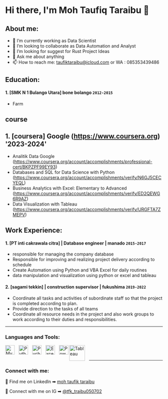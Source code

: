 # Hi there, I'm Moh Taufiq Taraibu 👋
## About me:
- 🔭 I’m currently working as Data Scientist
- 👯 I’m looking to collaborate as Data Automation and Analyst
- 🤔 I’m looking for suggest for Rust Project Ideas
- 💬 Ask me about anything
- 📫 How to reach me: taufiktaraibu@icloud.com or WA : 085353439486

## Education:

 #### 1. [SMK N 1 Bulango Utara] bone bolango `2012-2015`
   - Farm

## course

 ## 1. [coursera] Google (https://www.coursera.org) '2023-2024'
   - Analitik Data Google (https://www.coursera.org/account/accomplishments/professional-cert/BKPZPF99EY93)
   - Databases and SQL for Data Science with Python (https://www.coursera.org/account/accomplishments/verify/N6GJ5CECYEQL)
   - Business Analytics with Excel: Elementary to Advanced (https://www.coursera.org/account/accomplishments/verify/ED2QEWG6R9AZ)
   - Data Visualization with Tableau (https://www.coursera.org/account/accomplishments/verify/URGFTA7ZMEPV)

 
## Work Experience:
#### 1. [PT inti cakrawala citra] | Database engineer | manado `2015-2017`
   - responsible for managing the company database
   - Responsible for improving and realizing project delivery according to schedule
   - Create Automation using Python and VBA Excel for daily routines
   - data manipulation and visualization using python or excel and tableau
#### 2. [sagami tekkin] | construction supervisor | fukushima `2019-2022`
   - Coordinate all tasks and activities of subordinate staff so that the project is completed according to plan.
   - Provide direction to the tasks of all teams
   - Coordinate all resource needs in the project and also work groups to work according to their duties and responsibilities.

---

### Languages and Tools:

<img align="left" alt="MySQL" width="30px" src="https://cdn.jsdelivr.net/gh/devicons/devicon/icons/mysql/mysql-original.svg" style="padding-right:10px;" />
<img align="left" alt="Python" width="30px" src="https://upload.wikimedia.org/wikipedia/commons/thumb/c/c3/Python-logo-notext.svg/110px-Python-logo-notext.svg.png?20100317150552" style="padding-right:10px;" />
<img align="left" alt="Pycharm" width="30px" src="https://upload.wikimedia.org/wikipedia/commons/thumb/1/1d/PyCharm_Icon.svg/220px-PyCharm_Icon.svg.png" style="padding-right:10px;" />
<img align="left" alt="Excel" width="30px" src="https://is2-ssl.mzstatic.com/image/thumb/Purple126/v4/a8/fd/5a/a8fd5a84-c6f1-355f-3b9f-6e86598efaa3/XCEL.png/1200x630bb.png" style="padding-right:10px;" />
<img align="left" alt="Power BI" width="30px" src="https://powerbi.microsoft.com/pictures/application-logos/svg/powerbi.svg" style="padding-right:0px;" />
<img align="left" alt="Tableau" width="50px" src="https://logos-world.net/wp-content/uploads/2021/10/Tableau-Symbol.png" style="padding-right:10px;" />

<br />
<br />

---
### Connect with me:

🏢 Find me on LinkedIn ➡︎ [moh taufik taraibu](https://www.linkedin.com/in/moh-taufiq-taraibu-57694a269/)

📲 Connect with me on IG ➡︎ [@tfk_traibu050702](https://www.instagram.com/tfk_traibu050702/)
